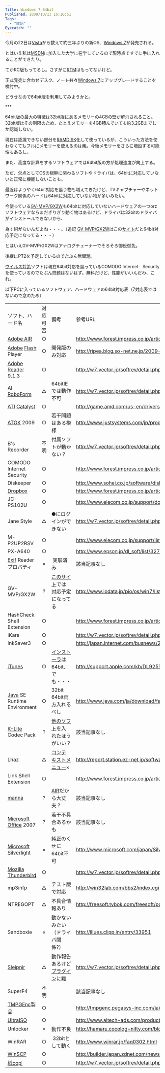 ```yaml
---
Title: Windows 7 64bit
Published: 2009/10/13 16:10:51
Tags:
  - "雑記"
Eyecatch: ""
---
```

<p>今月の22日は<a class="keyword" href="http://d.hatena.ne.jp/keyword/Vista">Vista</a>から数えて約三年ぶりの新OS、<a class="keyword" href="http://d.hatena.ne.jp/keyword/Windows%207">Windows 7</a>が発売される。</p>
<p></p>
<p>とはいえ私は<a class="keyword" href="http://d.hatena.ne.jp/keyword/MSDN">MSDN</a>に加入した大学に在学しているので現時点ですでに手に入れることができたり。</p>
<p>てかRC版もってるし。さすがに<a class="keyword" href="http://d.hatena.ne.jp/keyword/RTM">RTM</a>はもってないけど。</p>
<p></p>
<p>正式発売に合わせデスク、ノート共々<a class="keyword" href="http://d.hatena.ne.jp/keyword/Windows%207">Windows 7</a>にアップグレードすることを検討中。</p>
<p>どうせなので64bit版を利用してみようかと。</p>
<p></p>
***



<p></p>
<p></p>
<p></p>
<p>64bit版の最大の特徴は32bit版にあるメモリーの4GBの壁が解消されること。32bit版はその制限のため、たとえメモリーを4GB積んでいても約3.2GBまでしか認識しない。</p>
<p>現在は認識できない部分を<a class="keyword" href="http://d.hatena.ne.jp/keyword/RAMDISK">RAMDISK</a>化して使っているが、こういった方法を使わなくてもフルにメモリーを使えるのは楽。今後メモリーをさらに増設する可能性もあるし。</p>
<p>また、高度な計算をするソフトウェアでは64bit版の方が処理速度が向上する。</p>
<p></p>
<p>ただ、欠点としてOSの根幹に関わるソフトやドライバは、64bitに対応していないと正常に機能しないことも。</p>
<p>最近はようやく64bit対応を謳う物も増えてきたけど、TVキャプチャーやネットワーク関係のハードは64bitに対応していない物が多いみたい。</p>
<p>今使っている<a href="http://www.iodata.jp/product/tv/analog/gv-mvpgx2w/index.htm" target="_blank">GV-MVP/GX2W</a>も64bitに対応していないハードウェアの一つorz ソフトウェアならまだぎりぎり動く物はあるけど、ドライバは32bitのドライバがインストールできないから、</p>
<p>為す術がないんだよね・・・。（追記 <a href="http://www.iodata.jp/product/tv/analog/gv-mvpgx2w/index.htm" target="_blank">GV-MVP/GX2W</a>はこの<a href="http://www.microsoft.com/japan/windows/windows-7/compatibility/result.aspx?maker_rcat=%e3%81%9d%e3%81%ae%e4%bb%96&amp;maker=5015&amp;nscat=%e3%83%81%e3%83%a5%e3%83%bc%e3%83%8a%e3%83%bc%2f%e3%83%93%e3%83%87%e3%82%aa%e3%82%ad%e3%83%a3%e3%83%97%e3%83%81%e3%83%a3" target="_blank">サイト</a>だと64bit対応予定になってる・・・）</p>
<p></p>
<p>とはいえGV-MVP/GX2Wはアナログチューナーでそろそろ御役御免。</p>
<p>後継にPT2を予定しているのでたぶん無問題。</p>
<p></p>
<p><a class="keyword" href="http://d.hatena.ne.jp/keyword/%A5%A6%A5%A4%A5%EB%A5%B9%C2%D0%BA%F6">ウイルス対策</a>ソフトは現在64bit対応を謳っているCOMODO Internet　Securityを使っているのでたぶん問題はないはず。無料だけど、性能がいいんだわ、これ。</p>
<p></p>
<p>以下PCに入っているソフトウェア、ハードウェアの64bit対応表（7対応表ではないので念のため）</p>
<p><table border="0"></p>
<p><tbody></p>
<p><tr></p>
<p><td>ソフト、ハード名</td></p>
<p><td>対応可否</td></p>
<p><td>備考</td></p>
<p><td>参考URL</td></p>
<p></tr></p>
<p><tr></p>
<p><td><a class="keyword" href="http://d.hatena.ne.jp/keyword/Adobe%20AIR">Adobe AIR</a></td></p>
<p><td style="text-align: center;">○</td></p>
<p><td></td></p>
<p><td><a href="http://www.forest.impress.co.jp/article/2008/11/17/air15.html">http://www.forest.impress.co.jp/article/2008/11/17/air15.html</a></td></p>
<p></tr></p>
<p><tr></p>
<p><td><a class="keyword" href="http://d.hatena.ne.jp/keyword/Adobe">Adobe</a> <a class="keyword" href="http://d.hatena.ne.jp/keyword/Flash">Flash</a> Player</td></p>
<p><td style="text-align: center;">○</td></p>
<p><td>開発版のみ対応</td></p>
<p><td><a href="http://ripea.blog.so-net.ne.jp/2009-09-10">http://ripea.blog.so-net.ne.jp/2009-09-10</a></td></p>
<p></tr></p>
<p><tr></p>
<p><td><a class="keyword" href="http://d.hatena.ne.jp/keyword/Adobe%20Reader">Adobe Reader</a> 9.1.3</td></p>
<p><td style="text-align: center;">○</td></p>
<p><td></td></p>
<p><td><a href="http://w7.vector.jp/softrev/detail.php?s_no=66794">http://w7.vector.jp/softrev/detail.php?s_no=66794</a></td></p>
<p></tr></p>
<p><tr></p>
<p><td>AI <a class="keyword" href="http://d.hatena.ne.jp/keyword/RoboForm">RoboForm</a></td></p>
<p><td style="text-align: center;">△</td></p>
<p><td>64bitIEでは動作不可</td></p>
<p><td><a href="http://w7.vector.jp/softrev/detail.php?s_no=40457">http://w7.vector.jp/softrev/detail.php?s_no=40457</a></td></p>
<p></tr></p>
<p><tr></p>
<p><td><a class="keyword" href="http://d.hatena.ne.jp/keyword/ATI">ATI</a> <a class="keyword" href="http://d.hatena.ne.jp/keyword/Catalyst">Catalyst</a></td></p>
<p><td style="text-align: center;">○</td></p>
<p><td></td></p>
<p><td><a href="http://game.amd.com/us-en/drivers_catalyst.aspx?p=win7/windows-7-64bit">http://game.amd.com/us-en/drivers_catalyst.aspx?p=win7/windows-7-64bit</a></td></p>
<p></tr></p>
<p><tr></p>
<p><td><a class="keyword" href="http://d.hatena.ne.jp/keyword/ATOK">ATOK</a> 2009</td></p>
<p><td style="text-align: center;">○</td></p>
<p><td>若干問題はある模様</td></p>
<p><td><a href="http://www.justsystems.com/jp/products/atok/spec.html">http://www.justsystems.com/jp/products/atok/spec.html</a></td></p>
<p></tr></p>
<p><tr></p>
<p><td>B's Recorder</td></p>
<p><td style="text-align: center;">不明</td></p>
<p><td>付属ソフトが動かない？</td></p>
<p><td><a href="http://w7.vector.jp/softrev/detail.php?s_no=60750">http://w7.vector.jp/softrev/detail.php?s_no=60750</a></td></p>
<p></tr></p>
<p><tr></p>
<p><td>COMODO Internet Security</td></p>
<p><td style="text-align: center;">○</td></p>
<p><td></td></p>
<p><td><a href="http://www.forest.impress.co.jp/article/2009/05/18/comodo_internet_security.html">http://www.forest.impress.co.jp/article/2009/05/18/comodo_internet_security.html</a></td></p>
<p></tr></p>
<p><tr></p>
<p><td>Diskeeper</td></p>
<p><td style="text-align: center;">○</td></p>
<p><td></td></p>
<p><td><a href="http://www.sohei.co.jp/software/diskeeper/os.html">http://www.sohei.co.jp/software/diskeeper/os.html</a></td></p>
<p></tr></p>
<p><tr></p>
<p><td><a class="keyword" href="http://d.hatena.ne.jp/keyword/Dropbox">Dropbox</a></td></p>
<p><td style="text-align: center;">○</td></p>
<p><td></td></p>
<p><td><a href="http://www.forest.impress.co.jp/article/2008/09/12/dropbox.html">http://www.forest.impress.co.jp/article/2008/09/12/dropbox.html</a></td></p>
<p></tr></p>
<p><tr></p>
<p><td>JC-PS102U</td></p>
<p><td style="text-align: center;">○</td></p>
<p><td></td></p>
<p><td><a href="http://www.elecom.co.jp/support/download/peripheral/gamepad/jcps102u/vista.html">http://www.elecom.co.jp/support/download/peripheral/gamepad/jcps102u/vista.html</a></td></p>
<p></tr></p>
<p><tr></p>
<p><td>Jane Style</td></p>
<p><td style="text-align: center;">△</td></p>
<p><td>●にログインができない</td></p>
<p><td><a href="http://w7.vector.jp/softrev/detail.php?s_no=43487">http://w7.vector.jp/softrev/detail.php?s_no=43487</a></td></p>
<p></tr></p>
<p><tr></p>
<p><td>M-P2UP2RSV</td></p>
<p><td style="text-align: center;">○</td></p>
<p><td></td></p>
<p><td><a href="http://www.elecom.co.jp/support/list/os/vista/mouse/">http://www.elecom.co.jp/support/list/os/vista/mouse/</a></td></p>
<p></tr></p>
<p><tr></p>
<p><td>PX-A640</td></p>
<p><td style="text-align: center;">○</td></p>
<p><td></td></p>
<p><td><a href="http://www.epson.jp/dl_soft/list/3272.htm">http://www.epson.jp/dl_soft/list/3272.htm</a></td></p>
<p></tr></p>
<p><tr></p>
<p><td><a class="keyword" href="http://d.hatena.ne.jp/keyword/Exif">Exif</a> Reader プロパティ</td></p>
<p><td style="text-align: center;">×</td></p>
<p><td> 実験済み</td></p>
<p><td>該当記事なし</td></p>
<p></tr></p>
<p><tr></p>
<p><td>GV-MVP/GX2W</td></p>
<p><td style="text-align: center;">?</td></p>
<p><td><a href="http://www.microsoft.com/japan/windows/windows-7/compatibility/result.aspx?maker_rcat=%e3%81%9d%e3%81%ae%e4%bb%96&amp;maker=5015&amp;nscat=%e3%83%81%e3%83%a5%e3%83%bc%e3%83%8a%e3%83%bc%2f%e3%83%93%e3%83%87%e3%82%aa%e3%82%ad%e3%83%a3%e3%83%97%e3%83%81%e3%83%a3" target="_blank">このサイト</a>では対応予定になってる</td></p>
<p><td><a href="http://www.iodata.jp/pio/os/win7/list.htm">http://www.iodata.jp/pio/os/win7/list.htm</a></td></p>
<p></tr></p>
<p><tr></p>
<p><td>HashCheck Shell Extension</td></p>
<p><td style="text-align: center;">○</td></p>
<p><td></td></p>
<p><td><a href="http://www.forest.impress.co.jp/article/2009/01/07/hashcheck.html">http://www.forest.impress.co.jp/article/2009/01/07/hashcheck.html</a></td></p>
<p></tr></p>
<p><tr></p>
<p><td>iKara</td></p>
<p><td style="text-align: center;">○</td></p>
<p><td></td></p>
<p><td><a href="http://w7.vector.jp/softrev/detail.php?s_no=45050">http://w7.vector.jp/softrev/detail.php?s_no=45050</a></td></p>
<p></tr></p>
<p><tr></p>
<p><td>InkSaver3</td></p>
<p><td style="text-align: center;">○</td></p>
<p><td></td></p>
<p><td><a href="http://japan.internet.com/busnews/20090807/8.html">http://japan.internet.com/busnews/20090807/8.html</a></td></p>
<p></tr></p>
<p><tr></p>
<p><td><a class="keyword" href="http://d.hatena.ne.jp/keyword/iTunes">iTunes</a></td></p>
<p><td style="text-align: center;">○</td></p>
<p><td><a class="keyword" href="http://d.hatena.ne.jp/keyword/%A5%A4%A5%F3%A5%B9%A5%C8%A1%BC%A5%E9">インストーラ</a>は64bit、でも・・・</td></p>
<p><td><a href="http://support.apple.com/kb/DL925?viewlocale=ja_JP&amp;locale=ja_JP">http://support.apple.com/kb/DL925?viewlocale=ja_JP&amp;locale=ja_JP</a></td></p>
<p></tr></p>
<p><tr></p>
<p><td><a class="keyword" href="http://d.hatena.ne.jp/keyword/Java">Java</a> SE Runtime Environment</td></p>
<p><td style="text-align: center;">○</td></p>
<p><td>32bit 64bit両方入れるべし</td></p>
<p><td><a href="http://www.java.com/ja/download/faq/java_win64bit.xml">http://www.java.com/ja/download/faq/java_win64bit.xml</a></td></p>
<p></tr></p>
<p><tr></p>
<p><td><a class="keyword" href="http://d.hatena.ne.jp/keyword/K-Lite">K-Lite</a> Codec Pack</td></p>
<p><td style="text-align: center;">？</td></p>
<p><td><a href="http://shark007.net/win7codecs.html" target="_blank">他のソフト</a>を入れたほうがいい？</td></p>
<p><td>該当記事なし</td></p>
<p></tr></p>
<p><tr></p>
<p><td>Lhaz</td></p>
<p><td style="text-align: center;">△</td></p>
<p><td><a class="keyword" href="http://d.hatena.ne.jp/keyword/%A5%B3%A5%F3%A5%C6%A5%AD%A5%B9%A5%C8%A5%E1%A5%CB%A5%E5%A1%BC">コンテキストメニュー</a>×</td></p>
<p><td><a href="http://report.station.ez-net.jp/software/chitora/archiver/lhaz.asp">http://report.station.ez-net.jp/software/chitora/archiver/lhaz.asp</a></td></p>
<p></tr></p>
<p><tr></p>
<p><td>Link Shell Extension</td></p>
<p><td style="text-align: center;">○</td></p>
<p><td></td></p>
<p><td><a href="http://www.forest.impress.co.jp/article/2008/12/11/linkshellext.html">http://www.forest.impress.co.jp/article/2008/12/11/linkshellext.html</a></td></p>
<p></tr></p>
<p><tr></p>
<p><td><a class="keyword" href="http://d.hatena.ne.jp/keyword/manna">manna</a></td></p>
<p><td style="text-align: center;">?</td></p>
<p><td><a class="keyword" href="http://d.hatena.ne.jp/keyword/AIR">AIR</a>だから大丈夫？</td></p>
<p><td>該当記事なし</td></p>
<p></tr></p>
<p><tr></p>
<p><td><a class="keyword" href="http://d.hatena.ne.jp/keyword/Microsoft%20Office">Microsoft Office</a> 2007</td></p>
<p><td style="text-align: center;">?</td></p>
<p><td>若干不具合あるかも</td></p>
<p><td>該当記事なし</td></p>
<p></tr></p>
<p><tr></p>
<p><td><a class="keyword" href="http://d.hatena.ne.jp/keyword/Microsoft">Microsoft</a> <a class="keyword" href="http://d.hatena.ne.jp/keyword/Silverlight">Silverlight</a></td></p>
<p><td style="text-align: center;">×</td></p>
<p><td>純正のくせに64bit不可</td></p>
<p><td><a href="http://www.microsoft.com/japan/Silverlight/requirements.aspx">http://www.microsoft.com/japan/Silverlight/requirements.aspx</a></td></p>
<p></tr></p>
<p><tr></p>
<p><td><a class="keyword" href="http://d.hatena.ne.jp/keyword/Mozilla%20Thunderbird">Mozilla Thunderbird</a></td></p>
<p><td style="text-align: center;">○</td></p>
<p><td></td></p>
<p><td><a href="http://w7.vector.jp/softrev/detail.php?s_no=42749">http://w7.vector.jp/softrev/detail.php?s_no=42749</a></td></p>
<p></tr></p>
<p><tr></p>
<p><td>mp3infp</td></p>
<p><td style="text-align: center;">△</td></p>
<p><td>テスト版で対応</td></p>
<p><td><a href="http://win32lab.com/bbs2/index.cgi">http://win32lab.com/bbs2/index.cgi</a></td></p>
<p></tr></p>
<p><tr></p>
<p><td>NTREGOPT</td></p>
<p><td style="text-align: center;">△</td></p>
<p><td>不具合情報あり</td></p>
<p><td><a href="http://freesoft.tvbok.com/freesoft/pc_system/ntregopt_x64_windows7.html">http://freesoft.tvbok.com/freesoft/pc_system/ntregopt_x64_windows7.html</a></td></p>
<p></tr></p>
<p><tr></p>
<p><td>Sandboxie</td></p>
<p><td style="text-align: center;">×</td></p>
<p><td>動かないみたい（ドライバ関係?）</td></p>
<p><td><a href="http://illues.clipp.in/entry/33951">http://illues.clipp.in/entry/33951</a></td></p>
<p></tr></p>
<p><tr></p>
<p><td><a class="keyword" href="http://d.hatena.ne.jp/keyword/Sleipnir">Sleipnir</a></td></p>
<p><td style="text-align: center;">△</td></p>
<p><td>動作報告あるけど<a class="keyword" href="http://d.hatena.ne.jp/keyword/%A5%D7%A5%E9%A5%B0%A5%A4%A5%F3">プラグイン</a>に難</td></p>
<p><td><a href="http://w7.vector.jp/softrev/detail.php?s_no=25879">http://w7.vector.jp/softrev/detail.php?s_no=25879</a></td></p>
<p></tr></p>
<p><tr></p>
<p><td>SuperF4</td></p>
<p><td style="text-align: center;">不明</td></p>
<p><td></td></p>
<p><td>該当記事なし</td></p>
<p></tr></p>
<p><tr></p>
<p><td><a class="keyword" href="http://d.hatena.ne.jp/keyword/TMPGEnc">TMPGEnc</a>製品</td></p>
<p><td style="text-align: center;">○</td></p>
<p><td></td></p>
<p><td><a href="http://tmpgenc.pegasys-inc.com/ja/support/spec/winvista_support.html">http://tmpgenc.pegasys-inc.com/ja/support/spec/winvista_support.html</a></td></p>
<p></tr></p>
<p><tr></p>
<p><td><a class="keyword" href="http://d.hatena.ne.jp/keyword/UltraISO">UltraISO</a></td></p>
<p><td style="text-align: center;">○</td></p>
<p><td></td></p>
<p><td><a href="http://www.altech-ads.com/product/10003494.htm">http://www.altech-ads.com/product/10003494.htm</a></td></p>
<p></tr></p>
<p><tr></p>
<p><td>Unlocker</td></p>
<p><td style="text-align: center;">×</td></p>
<p><td>動作不良</td></p>
<p><td><a href="http://hamaru.cocolog-nifty.com/blog/2007/10/vista_x64_4125.html">http://hamaru.cocolog-nifty.com/blog/2007/10/vista_x64_4125.html</a></td></p>
<p></tr></p>
<p><tr></p>
<p><td>WinRAR</td></p>
<p><td style="text-align: center;">○</td></p>
<p><td> 32bitとして動く</td></p>
<p><td><a href="http://www.winrar.jp/faq0302.html">http://www.winrar.jp/faq0302.html</a></td></p>
<p></tr></p>
<p><tr></p>
<p><td><a class="keyword" href="http://d.hatena.ne.jp/keyword/WinSCP">WinSCP</a></td></p>
<p><td style="text-align: center;">○</td></p>
<p><td></td></p>
<p><td><a href="http://builder.japan.zdnet.com/news/story/0,3800079086,20364244,00.htm">http://builder.japan.zdnet.com/news/story/0,3800079086,20364244,00.htm</a></td></p>
<p></tr></p>
<p><tr></p>
<p><td><a class="keyword" href="http://d.hatena.ne.jp/keyword/%BB%E6copi">紙copi</a></td></p>
<p><td style="text-align: center;">○</td></p>
<p><td></td></p>
<p><td><a href="http://w7.vector.jp/softrev/detail.php?s_no=22937">http://w7.vector.jp/softrev/detail.php?s_no=22937</a></td></p>
<p></tr></p>
<p></tbody></p>
<p></table></p>